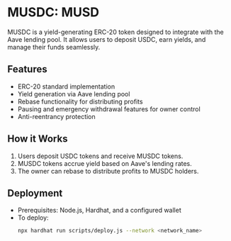 # MUSDC:  MUSD
MUSDC is a yield-generating ERC-20 token designed to integrate with the Aave lending pool. It allows users to deposit USDC, earn yields, and manage their funds seamlessly.

## Features
- ERC-20 standard implementation
- Yield generation via Aave lending pool
- Rebase functionality for distributing profits
- Pausing and emergency withdrawal features for owner control
- Anti-reentrancy protection

## How it Works
1. Users deposit USDC tokens and receive MUSDC tokens.
2. MUSDC tokens accrue yield based on Aave's lending rates.
3. The owner can rebase to distribute profits to MUSDC holders.

## Deployment
- Prerequisites: Node.js, Hardhat, and a configured wallet
- To deploy:
  ```bash
  npx hardhat run scripts/deploy.js --network <network_name>
  ```
